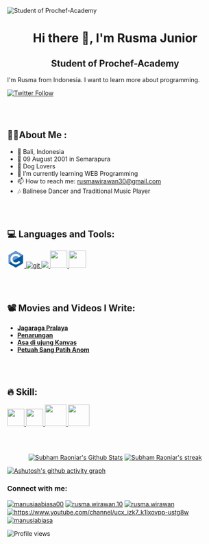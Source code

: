 ![Student of Prochef-Academy](https://pbs.twimg.com/profile_banners/816619375662764032/1585457208/1500x500)
<h1 align="center"> Hi there 👋, I'm Rusma Junior </h1> <h2 align="center"> Student of Prochef-Academy </h2>


I'm Rusma from Indonesia. I want to learn more about programming. 

[![Twitter Follow](https://img.shields.io/twitter/follow/manusiaabiasa00?color=1DA1F2&logo=twitter&style=for-the-badge)](https://twitter.com/manusiaabiasa00)

<br/>
<br/>

## 🙋‍♂️About Me : 

-  📍 Bali, Indonesia
- 📆 09 August 2001 in Semarapura
- 🐶 Dog Lovers
- 🌱 I’m currently learning WEB Programming 
- 📫 How to reach me: rusmawirawan30@gmail.com 
- 🎶 Balinese Dancer and Traditional Music Player

<br/>
<br/>

## 💻 Languages and Tools:

<p align="left"> <a href="https://www.cprogramming.com/" target="_blank"> <img src="https://raw.githubusercontent.com/devicons/devicon/master/icons/c/c-original.svg" alt="c" width="40" height="40"/> </a> <a href="https://git-scm.com/" target="_blank"> <img src="https://www.vectorlogo.zone/logos/git-scm/git-scm-icon.svg" alt="git" width="40" height="40"/> </a> <a href="https://github.com/rusmajunior" target="_blank"> <img src="https://img.icons8.com/windows/50/000000/github.png"/> </a> <a href="https://sourceforge.net/projects/orwelldevcpp/" target="_blank"> <img src="https://www.freeiconspng.com/thumbs/c-logo-icon/dev-visual-c-plus-plus-logo-icon-11.png" width="40" height="40" /> </a> <a href="https://code.visualstudio.com/" target="_blank"> <img src="https://upload.wikimedia.org/wikipedia/commons/thumb/9/9a/Visual_Studio_Code_1.35_icon.svg/1024px-Visual_Studio_Code_1.35_icon.svg.png" width="40" height="40" /> </a> </p>

<br/>
<br/>

## 📽 Movies and Videos I Write:

  - **[Jagaraga Pralaya](https://www.instagram.com/p/BvXGV4MBeS9/)**
  - **[Penarungan](https://drive.google.com/file/d/12tVEXxLANk7dtslM7MmC7cJ-xdlXyley/view)**
  - **[Asa di ujung Kanvas](https://www.instagram.com/cineclueklungkung/)**
  - **[Petuah Sang Patih Anom](https://www.instagram.com/cineclueklungkung/)**
  
<br/>
<br/>

## 🔥 Skill: 

<a href="https://www.canva.com/" target="_blank"> <img src="https://www.apkmirror.com/wp-content/uploads/2020/05/5ec5f731a2f8c.png" width="40" height="40" /> 
 <a href="https://filmora.wondershare.net/filmora-video-editor.html?gclid=Cj0KCQjwu7OIBhCsARIsALxCUaNMm4rNhOYsY_Gokypp6sISK7sBqWvUwYtz7hmhUvCW5bwGi9U91_gaApMSEALw_wcB" target="_blank"> <img src="https://tpng.net/download/600x600_250-2508717_png-effects-pack.png" width="40" height="40" /> <a href="https://id.wikipedia.org/wiki/HTML5" target="_blank"> <img src="https://upload.wikimedia.org/wikipedia/commons/thumb/6/61/HTML5_logo_and_wordmark.svg/512px-HTML5_logo_and_wordmark.svg.png" width="50" height="50" /> <a href="https://en.wikipedia.org/wiki/CSS" target="_blank"> <img src="https://www.freepnglogos.com/uploads/html5-logo-png/html5-logo-css-logo-png-transparent-svg-vector-bie-supply-9.png" width="50" height="50" />  </p>
  
<br/>
<br/>

<p align="center">   
<a href="https://github.com/Rofiansyah/github-readme-stats"><img alt="Subham Raoniar's Github Stats" src="https://github-readme-stats.vercel.app/api?username=rusmajunior&show_icons=true&count_private=true&theme=outrun&hide_border=true&bg_color=0D1117" /></a>
<a href="https://github.com/rusmajunior/github-readme-streak-stats">
        <img title="🔥 Get streak stats for your profile at git.io/streak-stats" alt="Subham Raoniar's streak" src="https://github-readme-streak-stats.herokuapp.com/?user=rusmajunior&theme=shades-of-purple&hide_border=true&stroke=0000&background=060A0CD0"/> </a> </p>

[![Ashutosh's github activity graph](https://activity-graph.herokuapp.com/graph?username=rusmajunior&theme=redical)](https://github.com/ashutosh00710/github-readme-activity-graph)


<h3 align="left">Connect with me:</h3>
<p align="left">
<a href="https://twitter.com/manusiaabiasa00" target="blank"><img align="center" src="https://raw.githubusercontent.com/rahuldkjain/github-profile-readme-generator/master/src/images/icons/Social/twitter.svg" alt="manusiaabiasa00" height="30" width="40" /></a>
<a href="https://fb.com/rusma.wirawan.10" target="blank"><img align="center" src="https://raw.githubusercontent.com/rahuldkjain/github-profile-readme-generator/master/src/images/icons/Social/facebook.svg" alt="rusma.wirawan.10" height="30" width="40" /></a>
<a href="https://instagram.com/rusma.wirawan" target="blank"><img align="center" src="https://raw.githubusercontent.com/rahuldkjain/github-profile-readme-generator/master/src/images/icons/Social/instagram.svg" alt="rusma.wirawan" height="30" width="40" /></a>
<a href="https://www.youtube.com/c/https://www.youtube.com/channel/ucx_izk7_k1lxovpp-ustg8w" target="blank"><img align="center" src="https://raw.githubusercontent.com/rahuldkjain/github-profile-readme-generator/master/src/images/icons/Social/youtube.svg" alt="https://www.youtube.com/channel/ucx_izk7_k1lxovpp-ustg8w" height="30" width="40" /></a>
<a href="https://discord.gg/manusiabiasa" target="blank"><img align="center" src="https://raw.githubusercontent.com/rahuldkjain/github-profile-readme-generator/master/src/images/icons/Social/discord.svg" alt="manusiabiasa" height="30" width="40" /></a>
</p>



![Profile views](https://gpvc.arturio.dev/rusmajunior) 

